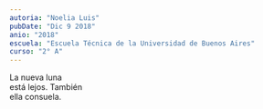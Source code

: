 ```yaml
---
autoria: "Noelia Luis"
pubDate: "Dic 9 2018"
anio: "2018"
escuela: "Escuela Técnica de la Universidad de Buenos Aires"
curso: "2° A"
---
```

La nueva luna\
está lejos. También\
ella consuela.